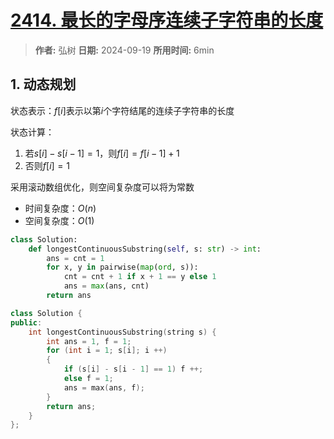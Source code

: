 # [2414. 最长的字母序连续子字符串的长度](https://leetcode.cn/problems/length-of-the-longest-alphabetical-continuous-substring/description/)

> **作者:** 弘树
> **日期:** 2024-09-19
> **所用时间:** 6min

## 1. 动态规划

状态表示：$f[i]$表示以第$i$个字符结尾的连续子字符串的长度

状态计算：

1. 若$s[i] - s[i - 1] = 1$，则$f[i] = f[i - 1] + 1$
2. 否则$f[i] = 1$

采用滚动数组优化，则空间复杂度可以将为常数

- 时间复杂度：$O(n)$
- 空间复杂度：$O(1)$

```python
class Solution:
    def longestContinuousSubstring(self, s: str) -> int:
        ans = cnt = 1
        for x, y in pairwise(map(ord, s)):
            cnt = cnt + 1 if x + 1 == y else 1
            ans = max(ans, cnt)
        return ans
```

```C++
class Solution {
public:
    int longestContinuousSubstring(string s) {
        int ans = 1, f = 1;
        for (int i = 1; s[i]; i ++)
        {
            if (s[i] - s[i - 1] == 1) f ++;
            else f = 1;
            ans = max(ans, f);
        }
        return ans;
    }
};
```